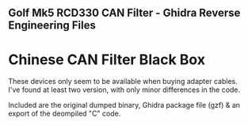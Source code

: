 ## Golf Mk5 RCD330 CAN Filter - Ghidra Reverse Engineering Files ##
# Chinese CAN Filter Black Box #

These devices only seem to be available when buying adapter cables.<BR>
I've found at least two version, with only minor differences in the code.

Included are the original dumped binary, Ghidra package file (gzf) & an export of the deompiled "C" code.
